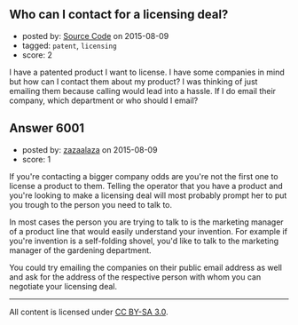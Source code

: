 ## Who can I contact for a licensing deal?

- posted by: [Source Code](https://stackexchange.com/users/6593558/source-code) on 2015-08-09
- tagged: `patent`, `licensing`
- score: 2

I have a patented product I want to license. I have some companies in mind but how can I contact them about my product? I was thinking of just emailing them because calling would lead into a hassle. If I do email their company, which department or who should I email? 


## Answer 6001

- posted by: [zazaalaza](https://stackexchange.com/users/4672194/zazaalaza) on 2015-08-09
- score: 1

If you're contacting a bigger company odds are you're not the first one to license a product to them. Telling the operator that you have a product and you're looking to make a licensing deal will most probably prompt her to put you trough to the person you need to talk to.

In most cases the person you are trying to talk to is the marketing manager of a product line that would easily understand your invention. For example if you're invention is a self-folding shovel, you'd like to talk to the marketing manager of the gardening department.

You could try emailing the companies on their public email address as well and ask for the address of the respective person with whom you can negotiate your licensing deal.



---

All content is licensed under [CC BY-SA 3.0](https://creativecommons.org/licenses/by-sa/3.0/).
